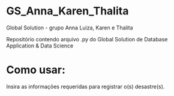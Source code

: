 # GS_Anna_Karen_Thalita
Global Solution - grupo Anna Luiza, Karen e Thalita  
 
Repositório contendo arquivo .py do Global Solution de Database Application & Data Science

# Como usar:
Insira as informações requeridas para registrar o(s) desastre(s).
